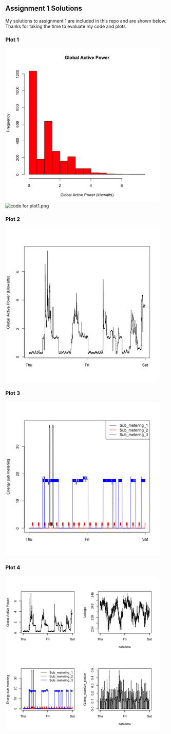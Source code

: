 ## Assignment 1 Solutions

My solutions to assignment 1 are included in this repo and are shown below.  Thanks
for taking the time to evaluate my code and plots.


### Plot 1


![plot of plot1.png](plot1.png)
![code for plot1.png](plot1.R)


### Plot 2

![plot of plot2.png](plot2.png) 


### Plot 3

![plot of plot3.png](plot3.png) 


### Plot 4

![plot of plot4.png](plot4.png) 

